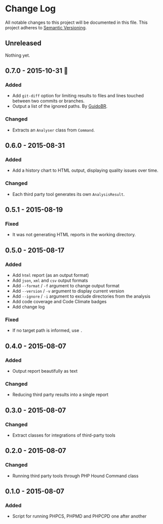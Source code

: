 # Change Log
All notable changes to this project will be documented in this file.
This project adheres to [Semantic Versioning](http://semver.org/).

## Unreleased
Nothing yet.

## 0.7.0 - 2015-10-31 🎃
### Added
- Add `git-diff` option for limiting results to files and lines touched
  between two commits or branches.
- Output a list of the ignored paths. By [GuidoBR][GuidoBR].

### Changed
- Extracts an `Analyser` class from `Command`.

## 0.6.0 - 2015-08-31
### Added
- Add a history chart to HTML output, displaying quality issues over time.

### Changed
- Each third party tool generates its own `AnalysisResult`.

## 0.5.1 - 2015-08-19
### Fixed
- It was not generating HTML reports in the working directory.

## 0.5.0 - 2015-08-17
### Added
- Add `html` report (as an output format)
- Add `json`, `xml` and `csv` output formats
- Add `--format` / `-f` argument to change output format
- Add `--version` / `-v` argument to display current version
- Add `--ignore` / `-i` argument to exclude directories from the analysis
- Add code coverage and Code Climate badges
- Add change log

### Fixed
- If no target path is informed, use `.`

## 0.4.0 - 2015-08-07
### Added
- Output report beautifully as text

### Changed
- Reducing third party results into a single report

## 0.3.0 - 2015-08-07
### Changed
- Extract classes for integrations of third-party tools

## 0.2.0 - 2015-08-07
### Changed
- Running third party tools through PHP Hound Command class

## 0.1.0 - 2015-08-07
### Added
- Script for running PHPCS, PHPMD and PHPCPD one after another

[GuidoBR]: https://github.com/GuidoBR
